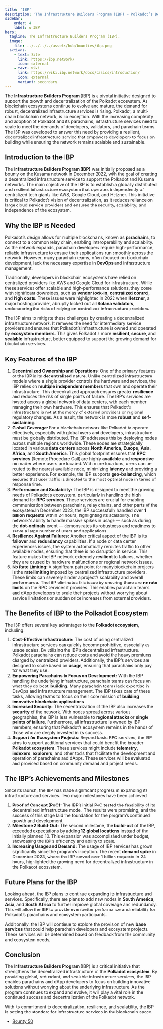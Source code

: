 ```yaml
---
title: 'IBP'
description: 'The Infrastructure Builders Program (IBP) - Polkadot’s Decentralized Infrastructure Initiative'
sidebar:
    order: 4
    label: ✪ IBP
hero:
  tagline: The Infrastructure Builders Program (IBP).
  image: 
    file: ../../../../assets/hub/bounties/ibp.png
  actions:
    - text: Site
      link: https://ibp.network/
      icon: external
    - text: Wiki
      link: https://wiki.ibp.network/docs/basics/introduction/
      icon: external
      variant: secondary
---
```


The **Infrastructure Builders Program** (IBP) is a pivotal initiative designed to support the growth and decentralization of the Polkadot ecosystem. As blockchain ecosystems continue to evolve and mature, the demand for robust, decentralized infrastructure services is rising. Polkadot, a multi-chain blockchain network, is no exception. With the increasing complexity and adoption of Polkadot and its parachains, infrastructure services need to scale to meet the demands of developers, validators, and parachain teams. The IBP was developed to answer this need by providing a resilient, decentralized infrastructure service that empowers developers to focus on building while ensuring the network remains scalable and sustainable.

## Introduction to the IBP
The **Infrastructure Builders Program (IBP)** was initially proposed as a bounty on the Kusama network in December 2022, with the goal of creating a decentralized infrastructure service to support the Polkadot and Kusama networks. The main objective of the IBP is to establish a globally distributed and resilient infrastructure ecosystem that operates independently of centralized tech giants like AWS, Google Cloud, and Hetzner. This initiative is critical to Polkadot’s vision of decentralization, as it reduces reliance on large cloud service providers and ensures the security, scalability, and independence of the ecosystem.

## Why the IBP is Needed
Polkadot’s design allows for multiple blockchains, known as **parachains**, to connect to a common relay chain, enabling interoperability and scalability. As the network expands, parachain developers require high-performance, reliable infrastructure to ensure their applications run smoothly across the network. However, many parachain teams, often focused on blockchain development, lack the necessary expertise in **DevOps** and infrastructure management.

Traditionally, developers in blockchain ecosystems have relied on centralized providers like AWS and Google Cloud for infrastructure. While these services offer scalable and high-performance solutions, they come with significant downsides, such as **vendor lock-in**, **centralized control**, and **high costs**. These issues were highlighted in 2022 when **Hetzner**, a major hosting provider, abruptly kicked out all **Solana validators**, underscoring the risks of relying on centralized infrastructure providers.

The IBP aims to mitigate these challenges by creating a decentralized infrastructure network. It removes the need for intermediary service providers and ensures that Polkadot’s infrastructure is owned and operated by **ecosystem members**. This gives Polkadot a more **resilient**, **secure**, and **scalable** infrastructure, better equipped to support the growing demand for blockchain services.

## Key Features of the IBP
1. **Decentralized Ownership and Operations:** One of the primary features of the IBP is its **decentralized** nature. Unlike centralized infrastructure models where a single provider controls the hardware and services, the IBP relies on **multiple independent members** that own and operate their infrastructure. This decentralized approach ensures greater **resilience** and reduces the risk of single points of failure. The IBP’s services are hosted across a global network of data centers, with each member managing their own hardware. This ensures that Polkadot's infrastructure is not at the mercy of external providers or regional regulatory changes. As a result, the network is more **robust** and **self-sustaining**.
2. **Global Coverage:** For a blockchain network like Polkadot to operate effectively, especially with global users and developers, infrastructure must be globally distributed. The IBP addresses this by deploying nodes across multiple regions worldwide. These nodes are strategically located in various **data centers** across **North America**, **Europe**, **Asia**, **Africa**, and **South America**. This global footprint ensures that **RPC services** (Remote Procedure Call) are highly **available** and **responsive** no matter where users are located.
With more locations, users can be routed to the nearest available node, minimizing **latency** and providing a better experience. For example, the IBP supports **geo-balancing**, which ensures that user traffic is directed to the most optimal node in terms of response time.
3. **Performance and Scalability:** The IBP is designed to meet the growing needs of Polkadot's ecosystem, particularly in handling the high demand for **RPC services**. These services are crucial for enabling communication between parachains, relay chains, and other parts of the ecosystem.In December 2023, the IBP successfully handled over **1 billion requests** within 24 hours, highlighting its scalability. The network's ability to handle massive spikes in usage — such as during the **dot-ordinals** event — demonstrates its robustness and readiness to serve a large number of users and applications.
4. **Resilience Against Failures:** Another critical aspect of the IBP is its **failover** and **redundancy** capabilities. If a node or data center experiences issues, the system automatically reroutes traffic to other available nodes, ensuring that there is no disruption in service. This feature makes the IBP network extremely **resilient** to failures, whether they are caused by hardware malfunctions or regional network issues.
5. **No Rate Limiting:** A significant pain point for many blockchain projects is the **rate limiting** imposed by centralized infrastructure providers. These limits can severely hinder a project’s scalability and overall performance. The IBP eliminates this issue by ensuring there are **no rate limits** on the RPC services it provides. This enables parachain teams and dApp developers to scale their projects without worrying about service limitations or sudden price increases from external providers.

## The Benefits of IBP to the Polkadot Ecosystem
The IBP offers several key advantages to the **Polkadot ecosystem**, including:
1. **Cost-Effective Infrastructure:** The cost of using centralized infrastructure services can quickly become prohibitive, especially as usage scales. By utilizing the IBP’s decentralized infrastructure, Polkadot parachains can reduce costs and avoid the heavy premiums charged by centralized providers. Additionally, the IBP’s services are designed to scale based on **usage**, ensuring that parachains only pay for what they use.
2. **Empowering Parachains to Focus on Development:** With the IBP handling the underlying infrastructure, parachain teams can focus on what they do best: **building**. Many parachain teams lack expertise in DevOps and infrastructure management. The IBP takes care of these tasks, allowing teams to focus on their core mission of **building innovative blockchain applications**.
3. **Increased Security:** The decentralization of the IBP also increases the **security** of the network. With nodes spread across various geographies, the IBP is less vulnerable to **regional attacks** or **single points of failure**. Furthermore, all infrastructure is owned by IBP members, ensuring that Polkadot’s ecosystem remains in the hands of those who are deeply invested in its success.
4. **Support for Ecosystem Projects:** Beyond basic RPC services, the IBP aims to support additional services that could benefit the broader **Polkadot ecosystem**. These services might include **telemetry**, **indexers**, **explorers**, and other tools that facilitate the development and operation of parachains and dApps. These services will be evaluated and provided based on community demand and project needs.

## The IBP’s Achievements and Milestones
Since its launch, the IBP has made significant progress in expanding its infrastructure and services. Two major milestones have been achieved:
1. **Proof of Concept (PoC):** The IBP’s initial PoC tested the feasibility of its decentralized infrastructure model. The results were promising, and the success of this stage laid the foundation for the program’s continued growth and development.
2. **Milestone 2 Build-Out:** The second milestone, the **build-out** of the IBP, exceeded expectations by adding **12 global locations** instead of the initially planned 10. This expansion was accomplished under budget, showcasing the IBP’s efficiency and ability to scale.
3. **Increasing Usage and Demand:** The usage of IBP services has grown significantly since the program’s inception. The recent **demand spike** in December 2023, where the IBP served over 1 billion requests in 24 hours, highlighted the growing need for decentralized infrastructure in the Polkadot ecosystem. 

## Future Plans for the IBP
Looking ahead, the IBP plans to continue expanding its infrastructure and services. Specifically, there are plans to add new nodes in **South America**, **Asia**, and **South Africa** to further improve global coverage and redundancy. This will allow the IBP to provide even better performance and reliability for Polkadot’s parachains and ecosystem participants.

Additionally, the IBP will continue to explore the provision of new **base services** that could help parachain developers and ecosystem projects. These services will be determined based on feedback from the community and ecosystem needs.

## Conclusion
The **Infrastructure Builders Program** (IBP) is a critical initiative that strengthens the decentralized infrastructure of the **Polkadot ecosystem**. By providing global, redundant, and scalable infrastructure services, the IBP enables parachains and dApp developers to focus on building innovative solutions without worrying about the underlying infrastructure. As the program continues to expand and evolve, it will play a vital role in the continued success and decentralization of the Polkadot network.

With its commitment to decentralization, resilience, and scalability, the IBP is setting the standard for infrastructure services in the blockchain space.

- [Bounty 50](https://polkadot.subsquare.io/treasury/bounties/50)
